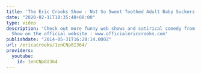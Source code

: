 ```yaml
---
title: 'The Eric Crooks Show : Not So Sweet Toothed Adult Baby Suckers'
date: "2020-02-11T18:35:48+08:00"
type: video
description: 'Check out more funny web shows and satirical comedy from The Eric Crooks
  Show on the official website : www.officialericcrooks.com'
publishdate: "2014-05-31T16:28:14.000Z"
url: /ericacrooks/1enCNp8I364/
providers:
  youtube:
    id: 1enCNp8I364
---
```

